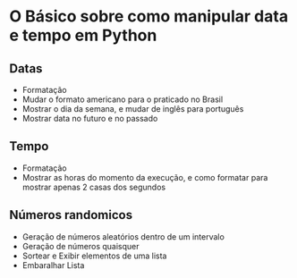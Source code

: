 # O Básico sobre como manipular data e tempo em Python

## Datas
* Formatação
* Mudar o formato americano para o praticado no Brasil
* Mostrar o dia da semana, e mudar de inglês para português
* Mostrar data no futuro e no passado

## Tempo
* Formatação
* Mostrar as horas do momento da execução, e como formatar para mostrar apenas 2 casas dos segundos

## Números randomicos
* Geração de números aleatórios dentro de um intervalo
* Geração de números quaisquer
* Sortear e Exibir elementos de uma lista
* Embaralhar Lista